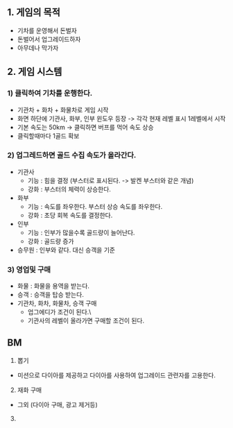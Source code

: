 ## 1. 게임의 목적
- 기차를 운영해서 돈벌자
- 돈벌어서 업그레이드하자
- 아무데나 막가자

## 2. 게임 시스템
### 1) 클릭하여 기차를 운행한다.
- 기관차 + 화차 + 화물차로 게임 시작
- 화면 하단에 기관사, 화부, 인부 윈도우 등장 -> 각각 현재 레벨 표시 1레벨에서 시작
- 기본 속도는 50km -> 클릭하면 버프를 먹어 속도 상승
- 클릭할때마다 1골드 확보

### 2) 업그레드하면 골드 수집 속도가 올라간다.
- 기관사
  - 기능 : 힘을 결정 (부스터로 표시된다. -> 발켄 부스터와 같은 개념)
  - 강화 : 부스터의 체력이 상승한다.
- 화부
  - 기능 : 속도를 좌우한다. 부스터 상승 속도를 좌우한다.
  - 강화 : 초당 회복 속도를 결정한다.  
- 인부
  - 기능 : 인부가 많을수록 골드량이 늘어난다.
  - 강화 : 골드량 증가   
- 승무원 : 인부와 같다. 대신 승객을 기준  

### 3) 영업및 구매
- 화물 : 화물을 용역을 받는다.
- 승객 : 승객을 탑승 받는다.
- 기관차, 화차, 화물차, 승객 구매
  - 업그에디가 조건이 된다.\
  - 기관사의 레벨이 올라가면 구매할 조건이 된다. 

## BM
1) 뽑기
  - 미션으로 다이아를 제공하고 다이아를 사용하여 업그레이드 관련자를 고용한다.
2) 재화 구매
  - 그외 (다이아 구매, 광고 제거등)



3) 
